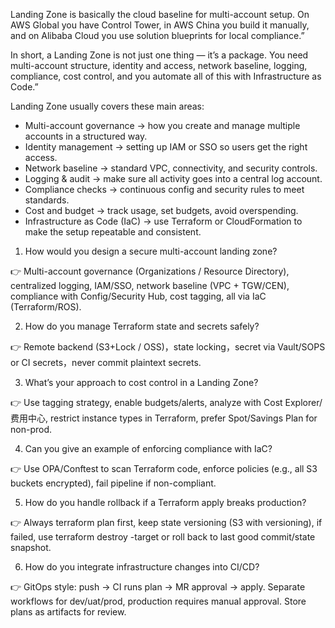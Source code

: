 Landing Zone is basically the cloud baseline for multi-account setup. On AWS Global you have Control Tower, in AWS China you build it manually, and on Alibaba Cloud you use solution blueprints for local compliance.”

In short, a Landing Zone is not just one thing — it’s a package. You need multi-account structure, identity and access, network baseline, logging, compliance, cost control, and you automate all of this with Infrastructure as Code.”

Landing Zone usually covers these main areas:

- Multi-account governance → how you create and manage multiple accounts in a structured way.
- Identity management → setting up IAM or SSO so users get the right access.
- Network baseline → standard VPC, connectivity, and security controls.
- Logging & audit → make sure all activity goes into a central log account.
- Compliance checks → continuous config and security rules to meet standards.
- Cost and budget → track usage, set budgets, avoid overspending.
- Infrastructure as Code (IaC) → use Terraform or CloudFormation to make the setup repeatable and consistent.

1. How would you design a secure multi-account landing zone?

👉 Multi-account governance (Organizations / Resource Directory), centralized logging, IAM/SSO, network baseline (VPC + TGW/CEN), compliance with Config/Security Hub, cost tagging, all via IaC (Terraform/ROS).

2. How do you manage Terraform state and secrets safely?

👉 Remote backend (S3+Lock / OSS)，state locking，secret via Vault/SOPS or CI secrets，never commit plaintext secrets.

3. What’s your approach to cost control in a Landing Zone?

👉 Use tagging strategy, enable budgets/alerts, analyze with Cost Explorer/费用中心, restrict instance types in Terraform, prefer Spot/Savings Plan for non-prod.

4. Can you give an example of enforcing compliance with IaC?

👉 Use OPA/Conftest to scan Terraform code, enforce policies (e.g., all S3 buckets encrypted), fail pipeline if non-compliant.

5. How do you handle rollback if a Terraform apply breaks production?

👉 Always terraform plan first, keep state versioning (S3 with versioning), if failed, use terraform destroy -target or roll back to last good commit/state snapshot.

6. How do you integrate infrastructure changes into CI/CD?

👉 GitOps style: push → CI runs plan → MR approval → apply. Separate workflows for dev/uat/prod, production requires manual approval. Store plans as artifacts for review.

